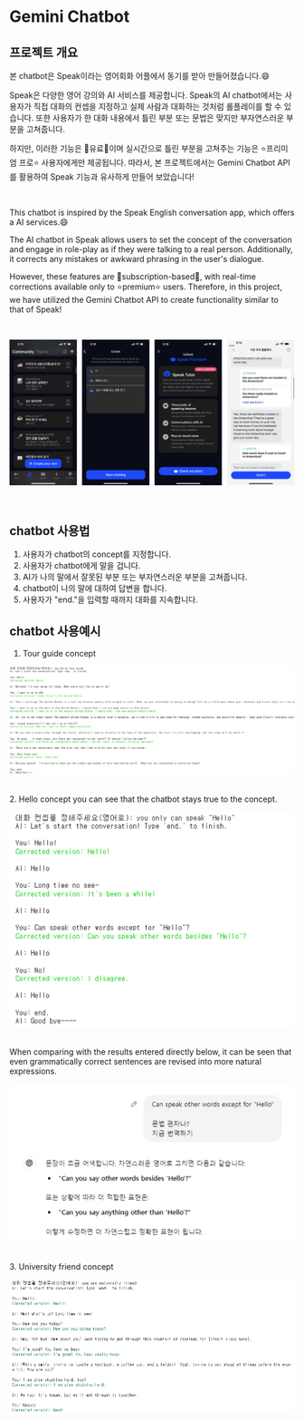 # Gemini Chatbot

## 프로젝트 개요

본 chatbot은 Speak이라는 영어회화 어플에서 동기를 받아 만들어졌습니다.😄

Speak은 다양한 영어 강의와 AI 서비스를 제공합니다. Speak의 AI chatbot에서는 사용자가 직접 대화의 컨셉을 지정하고 실제 사람과 대화하는 것처럼 롤플레이를 할 수 있습니다. 또한 사용자가 한 대화 내용에서 틀린 부분 또는 문법은 맞지만 부자연스러운 부분을 고쳐줍니다. 

하지만, 이러한 기능은 💸유료💸이며 실시간으로 틀린 부분을 고쳐주는 기능은 ⭐프리미엄 프로⭐ 사용자에게만 제공됩니다. 따라서, 본 프로젝트에서는 Gemini Chatbot API를 활용하여 Speak 기능과 유사하게 만들어 보았습니다!

<br>

This chatbot is inspired by the Speak English conversation app, which offers a AI services.😄

The AI chatbot in Speak allows users to set the concept of the conversation and engage in role-play as if they were talking to a real person. Additionally, it corrects any mistakes or awkward phrasing in the user's dialogue. 

However, these features are 💸subscription-based💸, with real-time corrections available only to ⭐premium⭐ users. Therefore, in this project, we have utilized the Gemini Chatbot API to create functionality similar to that of Speak!

<br>

![Speak App](https://github.com/arombin/english_study_chatbot/blob/master/image/Speak_AI.png)

<br>

## chatbot 사용법

1. 사용자가 chatbot의 concept를 지정합니다.
2. 사용자가 chatbot에게 말을 겁니다.
3. AI가 나의 말에서 잘못된 부분 또는 부자연스러운 부분을 고쳐줍니다.
4. chatbot이 나의 말에 대하여 답변을 합니다.
5. 사용자가 "end."을 입력할 때까지 대화를 지속합니다.

## chatbot 사용예시

1. Tour guide concept

![tour_guide](https://github.com/arombin/english_study_chatbot/blob/master/image/concept_tour_guide.PNG)

<br>
2. Hello concept
you can see that the chatbot stays true to the concept.

![tour_guide](https://github.com/arombin/english_study_chatbot/blob/master/image/concept_Hello.PNG)

<br>
When comparing with the results entered directly below, it can be seen that even grammatically correct sentences are revised into more natural expressions.

![tour_guide](https://github.com/arombin/english_study_chatbot/blob/master/image/concept_Hello_chatgpt.PNG)

<br>
3. University friend concept

![tour_guide](https://github.com/arombin/english_study_chatbot/blob/master/image/concept_University_friend.PNG)
